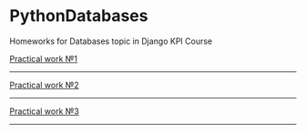 # PythonDatabases
Homeworks for Databases topic in Django KPI Course


[Practical work №1](https://github.com/JmalinCode/PythonDatabases/tree/prac1)

---
[Practical work №2](https://github.com/JmalinCode/PythonDatabases/tree/prac2)

---
[Practical work №3](https://github.com/JmalinCode/PythonDatabases/tree/prac3)

---
